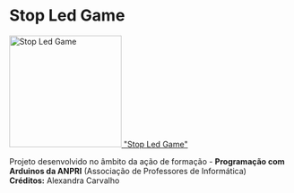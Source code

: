 # Stop Led Game

<a href="www.youtube.com/watch?v=8551Rd_OpF8">
<img width="200" src="https://img.youtube.com/vi/8551Rd_OpF8/0.jpg" alt="Stop Led Game"/>
"Stop Led Game"
</a>
<p>
  Projeto desenvolvido no âmbito da ação de formação - <b>Programação com Arduinos da ANPRI</b> (Associação de Professores de Informática)<br>
  <b>Créditos:</b> Alexandra Carvalho
</p>
